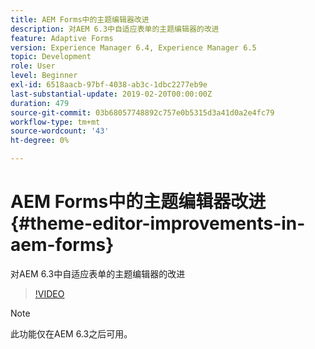 ```yaml
---
title: AEM Forms中的主题编辑器改进
description: 对AEM 6.3中自适应表单的主题编辑器的改进
feature: Adaptive Forms
version: Experience Manager 6.4, Experience Manager 6.5
topic: Development
role: User
level: Beginner
exl-id: 6518aacb-97bf-4038-ab3c-1dbc2277eb9e
last-substantial-update: 2019-02-20T00:00:00Z
duration: 479
source-git-commit: 03b68057748892c757e0b5315d3a41d0a2e4fc79
workflow-type: tm+mt
source-wordcount: '43'
ht-degree: 0%

---
```


# AEM Forms中的主题编辑器改进{#theme-editor-improvements-in-aem-forms}

对AEM 6.3中自适应表单的主题编辑器的改进

>[!VIDEO](https://video.tv.adobe.com/v/19497?quality=12&learn=on)

>[!NOTE]
>
>此功能仅在AEM 6.3之后可用。

